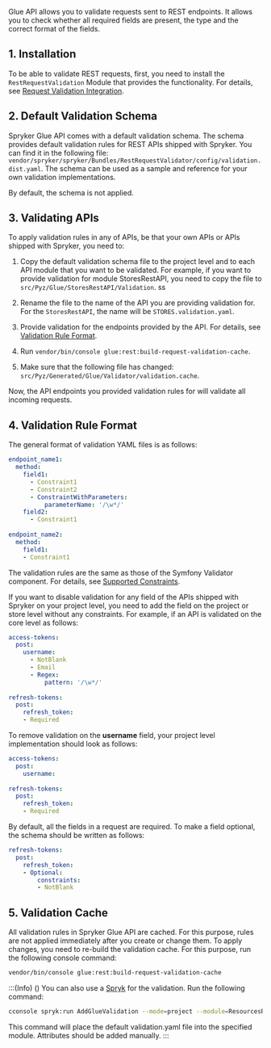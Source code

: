 Glue API allows you to validate requests sent to REST endpoints. It allows you to check whether all required fields are present, the type and the correct format of the fields.

## 1. Installation
To be able to validate REST requests, first, you need to install the `RestRequestValidation` Module that provides the functionality. For details, see [Request Validation Integration](https://documentation.spryker.com/v2/docs/rest-schema-validation-feature-integration-201903). 

## 2. Default Validation Schema
Spryker Glue API comes with a default validation schema. The schema provides default validation rules for REST APIs shipped with Spryker. You can find it in the following file: `vendor/spryker/spryker/Bundles/RestRequestValidator/config/validation.dist.yaml`. The schema can be used as a sample and reference for your own validation implementations.

By default, the schema is not applied.

## 3. Validating APIs
To apply validation rules in any of APIs, be that your own APIs or APIs shipped with Spryker, you need to:

1. Copy the default validation schema file to the project level and to each API module that you want to be validated. For example, if you want to provide validation for module StoresRestAPI, you need to copy the file to `src/Pyz/Glue/StoresRestAPI/Validation`.
ss
2. Rename the file to the name of the API you are providing validation for.  For the `StoresRestAPI`, the name will be `STORES.validation.yaml`.

3. Provide validation for the endpoints provided by the API. For details, see [Validation Rule Format](https://documentation.spryker.com/v4/docs/validating-rest-request-format#4--validation-rule-format).

4. Run `vendor/bin/console glue:rest:build-request-validation-cache`.

5. Make sure that the following file has changed: `src/Pyz/Generated/Glue/Validator/validation.cache`.

Now, the API endpoints you provided validation rules for will validate all incoming requests.

## 4. Validation Rule Format
The general format of validation YAML files is as follows:

```yaml
endpoint_name1:
  method:
    field1:
      - Constraint1
      - Constraint2
      - ConstraintWithParameters:
          parameterName: '/\w*/'
    field2:
      - Constraint1
  
endpoint_name2:
  method:
    field1:
    - Constraint1
```

The validation rules are the same as those of the Symfony Validator component. For details, see [Supported Constraints](https://symfony.com/doc/current/validation.html#supported-constraints).

If you want to disable validation for any field of the APIs shipped with Spryker on your project level, you need to add the field on the project or store level without any constraints. For example, if an API is validated on the core level as follows:

```yaml
access-tokens:
  post:
    username:
      - NotBlank
      - Email
      - Regex:
          pattern: '/\w*/'
  
refresh-tokens:
  post:
    refresh_token:
    - Required
```
To remove validation on the **username** field, your project level implementation should look as follows:

```yaml
access-tokens:
  post:
    username:
  
refresh-tokens:
  post:
    refresh_token:
    - Required
```
By default, all the fields in a request are required. To make a field optional, the schema should be written as follows:

```yaml
refresh-tokens:
  post:
    refresh_token:
    - Optional:
        constraints:
        - NotBlank
```

## 5. Validation Cache
All validation rules in Spryker Glue API are cached. For this purpose, rules are not applied immediately after you create or change them. To apply changes, you need to re-build the validation cache. For this purpose, run the following console command: 

```bash
vendor/bin/console glue:rest:build-request-validation-cache
```
:::(Info) ()
You can also use a [Spryk](https://documentation.spryker.com/docs/glue-spryks) for the validation. Run the following command: 
```Bash
cconsole spryk:run AddGlueValidation --mode=project --module=ResourcesRestApi --organization=Pyz --resourceType=resources
```
This command will place the default validation.yaml file into the specified module. Attributes should be added manually.
:::